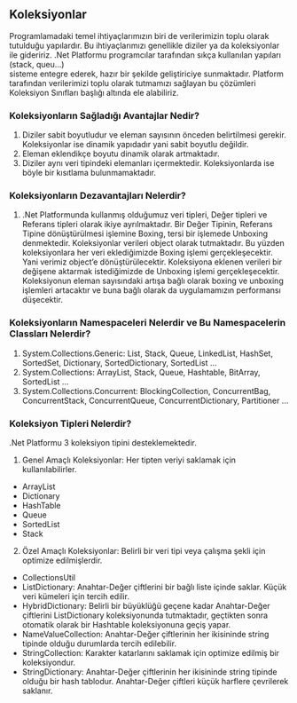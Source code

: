 ## Koleksiyonlar
Programlamadaki temel ihtiyaçlarımızın biri de verilerimizin toplu olarak tutulduğu yapılardır. Bu ihtiyaçlarımızı genellikle 
diziler ya da koleksiyonlar ile gideririz. .Net Platformu programcılar tarafından sıkça kullanılan yapıları (stack, queu...)  
sisteme entegre ederek, hazır bir şekilde geliştiriciye sunmaktadır. Platform tarafından verilerimizi toplu olarak tutmamızı sağlayan
bu çözümleri Koleksiyon Sınıfları başlığı altında ele alabiliriz.

### Koleksiyonların Sağladığı Avantajlar Nedir?
1. Diziler sabit boyutludur ve eleman sayısının önceden belirtilmesi gerekir. Koleksiyonlar ise dinamik yapıdadır yani sabit boyutlu değildir.
2. Eleman eklendikçe boyutu dinamik olarak artmaktadır.
3. Diziler aynı veri tipindeki elemanları içermektedir. Koleksiyonlarda ise böyle bir kısıtlama bulunmamaktadır.

### Koleksiyonların Dezavantajları Nelerdir?
1. .Net Platformunda kullanmış olduğumuz veri tipleri, Değer tipleri ve Referans tipleri olarak ikiye ayrılmaktadır. Bir Değer Tipinin, 
Referans Tipine dönüştürülmesi işlemine Boxing, tersi bir işlemede Unboxing denmektedir. Koleksiyonlar verileri object olarak tutmaktadır. 
Bu yüzden koleksiyonlara her veri eklediğimizde Boxing işlemi gerçekleşecektir. Yani verimiz object’e dönüştürülecektir. 
Koleksiyona eklenen verileri bir değişene aktarmak istediğimizde de Unboxing işlemi gerçekleşecektir. Koleksiyonun eleman 
sayısındaki artışa bağlı olarak boxing ve unboxing işlemleri artacaktır ve buna bağlı olarak da uygulamamızın performansı düşecektir.

### Koleksiyonların Namespaceleri Nelerdir ve Bu Namespacelerin Classları Nelerdir?
1. System.Collections.Generic: List, Stack, Queue, LinkedList, HashSet, SortedSet, Dictionary, SortedDictionary, SortedList ...
2. System.Collections: ArrayList, Stack, Queue, Hashtable, BitArray, SortedList  ...
3. System.Collections.Concurrent: BlockingCollection, ConcurrentBag, ConcurrentStack, ConcurrentQueue, ConcurrentDictionary, Partitioner ...

### Koleksiyon Tipleri Nelerdir?
.Net Platformu 3 koleksiyon tipini desteklemektedir. 
1. Genel Amaçlı Koleksiyonlar: Her tipten veriyi saklamak için kullanılabilirler.
* ArrayList
* Dictionary
* HashTable
* Queue
* SortedList
* Stack

2. Özel Amaçlı Koleksiyonlar: Belirli bir veri tipi veya çalışma şekli için optimize edilmişlerdir.
* CollectionsUtil
* ListDictionary: Anahtar-Değer çiftlerini bir bağlı liste içinde saklar. Küçük veri kümeleri için tercih edilir.
* HybridDictionary: Belirli bir büyüklüğü geçene kadar Anahtar-Değer çiftlerini ListDictionary koleksiyonunda tutmaktadır, 
                    geçtikten sonra otomatik olarak bir Hashtable koleksiyonuna geçiş yapar.
* NameValueCollection: Anahtar-Değer çiftlerinin her ikisininde string tipinde olduğu durumlarda tercih edilebilir.
* StringCollection: Karakter katarlarını saklamak için optimize edilmiş bir koleksiyondur.
* StringDictionary: Anahtar-Değer çiftlerinin her ikisininde string tipinde olduğu bir hash tablodur. 
                    Anahtar-Değer çiftleri küçük harflere çevrilerek saklanır.

